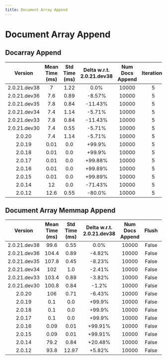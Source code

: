 ```yaml
---
title: Document Array Append
---
```

# Document Array Append

## Docarray Append

| Version | Mean Time (ms) | Std Time (ms) | Delta w.r.t. 2.0.21.dev38 | Num Docs Append | Iterations |
| :---: | :---: | :---: | :---: | :---: | :---: |
| 2.0.21.dev38 | 7 | 1.22 | 0.0% | 10000 | 5 |
| 2.0.21.dev36 | 7.6 | 0.89 | -8.57% | 10000 | 5 |
| 2.0.21.dev35 | 7.8 | 0.84 | -11.43% | 10000 | 5 |
| 2.0.21.dev34 | 7.4 | 1.14 | -5.71% | 10000 | 5 |
| 2.0.21.dev33 | 7.8 | 0.84 | -11.43% | 10000 | 5 |
| 2.0.21.dev30 | 7.4 | 0.55 | -5.71% | 10000 | 5 |
| 2.0.20 | 7.4 | 1.14 | -5.71% | 10000 | 5 |
| 2.0.19 | 0.01 | 0.0 | +99.9% | 10000 | 5 |
| 2.0.18 | 0.01 | 0.0 | +99.9% | 10000 | 5 |
| 2.0.17 | 0.01 | 0.0 | +99.88% | 10000 | 5 |
| 2.0.16 | 0.01 | 0.0 | +99.89% | 10000 | 5 |
| 2.0.15 | 0.01 | 0.0 | +99.89% | 10000 | 5 |
| 2.0.14 | 12 | 0.0 | -71.43% | 10000 | 5 |
| 2.0.12 | 12.6 | 0.55 | -80.0% | 10000 | 5 |
## Document Array Memmap Append

| Version | Mean Time (ms) | Std Time (ms) | Delta w.r.t. 2.0.21.dev38 | Num Docs Append | Flush | Iterations |
| :---: | :---: | :---: | :---: | :---: | :---: | :---: |
| 2.0.21.dev38 | 99.6 | 0.55 | 0.0% | 10000 | False | 5 |
| 2.0.21.dev36 | 104.4 | 0.89 | -4.82% | 10000 | False | 5 |
| 2.0.21.dev35 | 107.8 | 0.45 | -8.23% | 10000 | False | 5 |
| 2.0.21.dev34 | 102 | 1.0 | -2.41% | 10000 | False | 5 |
| 2.0.21.dev33 | 103.4 | 0.89 | -3.82% | 10000 | False | 5 |
| 2.0.21.dev30 | 100.8 | 0.84 | -1.2% | 10000 | False | 5 |
| 2.0.20 | 106 | 0.71 | -6.43% | 10000 | False | 5 |
| 2.0.19 | 0.1 | 0.0 | +99.9% | 10000 | False | 5 |
| 2.0.18 | 0.1 | 0.0 | +99.9% | 10000 | False | 5 |
| 2.0.17 | 0.1 | 0.0 | +99.9% | 10000 | False | 5 |
| 2.0.16 | 0.09 | 0.01 | +99.91% | 10000 | False | 5 |
| 2.0.15 | 0.09 | 0.01 | +99.91% | 10000 | False | 5 |
| 2.0.14 | 79.2 | 0.84 | +20.48% | 10000 | False | 5 |
| 2.0.12 | 93.8 | 12.97 | +5.82% | 10000 | False | 5 |
